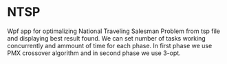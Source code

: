 # NTSP
Wpf app for optimalizing National Traveling Salesman Problem from tsp file and displaying best result found.
We can set number of tasks working concurrently and ammount of time for each phase.
In first phase we use PMX crossover algorithm and in second phase we use 3-opt.
